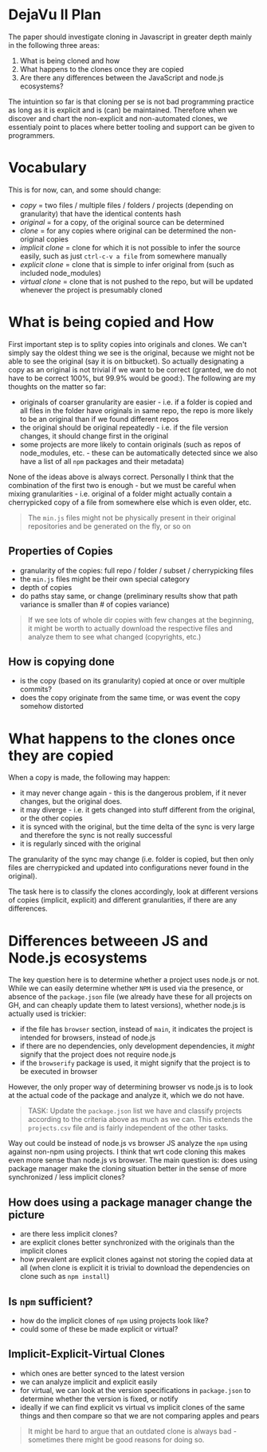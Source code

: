 # DejaVu II Plan

The paper should investigate cloning in Javascript in greater depth mainly in the following three areas:

1. What is being cloned and how
2. What happens to the clones once they are copied
3. Are there any differences between the JavaScript and node.js ecosystems?

The intuintion so far is that cloning per se is not bad programming practice as long as it is explicit and is (can) be maintained. Therefore when we discover and chart the non-explicit and non-automated clones, we essentialy point to places where better tooling and support can be given to programmers.


# Vocabulary

This is for now, can, and some should change:


- *copy* = two files / multiple files / folders / projects (depending on granularity) that have the identical contents hash
- *original* = for a copy, of the original source can be determined
- *clone* = for any copies where original can be determined the non-original copies
- *implicit clone* = clone for which it is not possible to infer the source easily, such as just `ctrl-c-v a file` from somewhere manually
- *explicit clone* = clone that is simple to infer original from (such as included node_modules)
- *virtual clone* = clone that is not pushed to the repo, but will be updated whenever the project is presumably cloned

# What is being copied and How

First important step is to splity copies into originals and clones. We can't simply say the oldest thing we see is the original, because we might not be able to see the original (say it is on bitbucket). So actually designating a copy as an original is not trivial if we want to be correct (granted, we do not have to be correct 100%, but 99.9% would be good:). The following are my thoughts on the matter so far:

- originals of coarser granularity are easier - i.e. if a folder is copied and all files in the folder have originals in same repo, the repo is more likely to be an original than if we found different repos
- the original should be original repeatedly - i.e. if the file version changes, it should change first in the original
- some projects are more likely to contain originals (such as repos of node_modules, etc. - these can be automatically detected since we also have a list of all `npm` packages and their metadata)

None of the ideas above is always correct. Personally I think that the combination of the first two is enough - but we must be careful when mixing granularities - i.e. original of a folder might actually contain a cherrypicked copy of a file from somewhere else which is even older, etc.

> The `min.js` files might not be physically present in their original repositories and be generated on the fly, or so on

## Properties of Copies

- granularity of the copies: full repo / folder / subset / cherrypicking files
- the `min.js` files might be their own special category
- depth of copies
- do paths stay same, or change (preliminary results show that path variance is smaller than # of copies variance)

> If we see lots of whole dir copies with few changes at the beginning, it might be worth to actually download the respective files and analyze them to see what changed (copyrights, etc.)

## How is copying done

- is the copy (based on its granularity) copied at once or over multiple commits?
- does the copy originate from the same time, or was event the copy somehow distorted

# What happens to the clones once they are copied

When a copy is made, the following may happen:

- it may never change again - this is the dangerous problem, if it never changes, but the original does.
- it may diverge - i.e. it gets changed into stuff different from the original, or the other copies
- it is synced with the original, but the time delta of the sync is very large and therefore the sync is not really successful
- it is regularly sinced with the original

The granularity of the sync may change (i.e. folder is copied, but then only files are cherrypicked and updated into configurations never found in the original).

The task here is to classify the clones accordingly, look at different versions of copies (implicit, explicit) and different granularities, if there are any differences.

# Differences betweeen JS and Node.js ecosystems

The key question here is to determine whether a project uses node.js or not. While we can easily determine whether `NPM` is used via the presence, or absence of the `package.json` file (we already have these for all projects on GH, and can cheaply update them to latest versions), whether node.js is actually used is trickier:

- if the file has `browser` section, instead of `main`, it indicates the project is intended for browsers, instead of node.js
- if there are no dependencies, only development dependencies, it *might* signify that the project does not require node.js
- if the `browserify` package is used, it might signify that the project is to be executed in browser

However, the only proper way of determining browser vs node.js is to look at the actual code of the package and analyze it, which we do not have.

> TASK: Update the `package.json` list we have and classify projects according to the criteria above as much as we can. This extends the `projects.csv` file and is fairly independent of the other tasks.

Way out could be instead of node.js vs browser JS analyze the `npm` using against non-npm using projects. I think that wrt code cloning this makes even more sense than node.js vs browser. The main question is: does using package manager make the cloning situation better in the sense of more synchronized / less implicit clones? 

## How does using a package manager change the picture

- are there less implicit clones?
- are explicit clones better synchronized with the originals than the implicit clones
- how prevalent are explicit clones against not storing the copied data at all (when clone is explicit it is trivial to download the dependencies on clone such as `npm install`)

## Is `npm` sufficient?

- how do the implicit clones of `npm` using projects look like?
- could some of these be made explicit or virtual?

## Implicit-Explicit-Virtual Clones

- which ones are better synced to the latest version
- we can analyze implicit and explicit easily
- for virtual, we can look at the version specifications in `package.json` to determine whether the version is fixed, or notify
- ideally if we can find explicit vs virtual vs implicit clones of the same things and then compare so that we are not comparing apples and pears

> It might be hard to argue that an outdated clone is always bad - sometimes there might be good reasons for doing so. 



